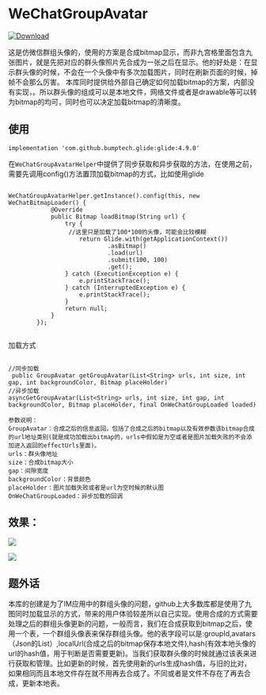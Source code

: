 # WeChatGroupAvatar
[ ![Download](https://api.bintray.com/packages/liweijieok/maven/WeChatGroupAvatar/images/download.svg?version=0.0.1) ](https://bintray.com/liweijieok/maven/WeChatGroupAvatar/0.0.1/link)

这是仿微信群组头像的，使用的方案是合成bitmap显示，而非九宫格里面包含九张图片，就是先把对应的群头像照片先合成为一张之后在显示。他的好处是：在显示群头像的时候，不会在一个头像中有多次加载图片，同时在刷新页面的时候，掉帧不会那么厉害。
本库同时提供给外部自己确定如何加载bitmap的方案，内部没有实现，。所以群头像的组成可以是本地文件，网络文件或者是drawable等可以转为bitmap的均可，同时也可以决定加载bitmap的清晰度。


## 使用

```
implementation 'com.github.bumptech.glide:glide:4.9.0'
```

在`WeChatGroupAvatarHelper`中提供了同步获取和异步获取的方法，在使用之前，需要先调用config()方法置顶加载bitmap的方式，比如使用glide

```

WeChatGroupAvatarHelper.getInstance().config(this, new WeChatBitmapLoader() {
            @Override
            public Bitmap loadBitmap(String url) {
                try {
                 //这里只是加载了100*100的头像，可能会比较模糊
                    return Glide.with(getApplicationContext())
                            .asBitmap()
                            .load(url)
                            .submit(100, 100)
                            .get();
                } catch (ExecutionException e) {
                    e.printStackTrace();
                } catch (InterruptedException e) {
                    e.printStackTrace();
                }
                return null;
            }
        });
        
```

加载方式

```

//同步加载
 public GroupAvatar getGroupAvatar(List<String> urls, int size, int gap, int backgroundColor, Bitmap placeHolder)
//异步加载
asyncGetGroupAvatar(List<String> urls, int size, int gap, int backgroundColor, Bitmap placeHolder, final OnWeChatGroupLoaded loaded)

参数说明：
GroupAvatar：合成之后的信息返回，包括了合成之后的bitmap以及有效参数该bitmap合成的url地址类别(就是成功加载出bitmap的，urls中假如是为空或者是图片加载失败的不会添加进入返回的effectUrls里面)。
urls：群头像地址
size：合成bitmap大小
gap：间隙宽度
backgroundColor：背景颜色
placeHolder：图片加载失败或者是url为空时候的默认图
OnWeChatGroupLoaded：异步加载的回调

```



## 效果：

![](https://github.com/liweijieok/WeChatGroupAvatar/blob/master/art/device-2019-05-08-113946.png)


![](https://github.com/liweijieok/WeChatGroupAvatar/blob/master/art/device-2019-05-08-114009.png)


## 题外话

本库的创建是为了IM应用中的群组头像的问题，github上大多数库都是使用了九图同时加载显示的方式，带来的用户体验较差所以自己实现。使用合成的方式需要处理之后的群组头像更新的问题，一般而言，我们在合成获取到bitmap之后，使用一个表，一个群组头像表来保存群组头像。他的表字段可以是:groupId,avatars（Json的List<String>）,localUrl(合成之后的bitmap保存本地文件),hash(有效本地头像的url的hash值，用于判断是否需要更新)。当我们获取群头像的时候就通过该表来进行获取和管理。比如更新的时候，首先使用新的urls生成hash值，与旧的比对，如果相同而且本地文件存在就不用再去合成了。不同或者是文件不存在了再去合成，更新本地表。
